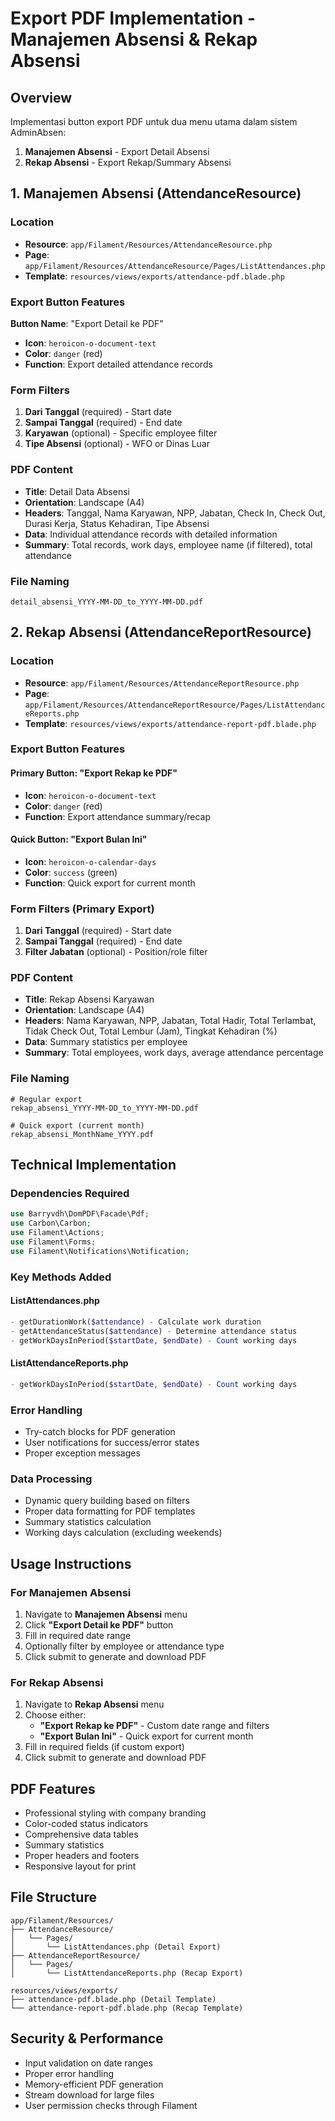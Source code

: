 # Export PDF Implementation - Manajemen Absensi & Rekap Absensi

## Overview
Implementasi button export PDF untuk dua menu utama dalam sistem AdminAbsen:

1. **Manajemen Absensi** - Export Detail Absensi
2. **Rekap Absensi** - Export Rekap/Summary Absensi

## 1. Manajemen Absensi (AttendanceResource)

### Location
- **Resource**: `app/Filament/Resources/AttendanceResource.php`
- **Page**: `app/Filament/Resources/AttendanceResource/Pages/ListAttendances.php`
- **Template**: `resources/views/exports/attendance-pdf.blade.php`

### Export Button Features
**Button Name**: "Export Detail ke PDF"
- **Icon**: `heroicon-o-document-text`
- **Color**: `danger` (red)
- **Function**: Export detailed attendance records

### Form Filters
1. **Dari Tanggal** (required) - Start date
2. **Sampai Tanggal** (required) - End date  
3. **Karyawan** (optional) - Specific employee filter
4. **Tipe Absensi** (optional) - WFO or Dinas Luar

### PDF Content
- **Title**: Detail Data Absensi
- **Orientation**: Landscape (A4)
- **Headers**: Tanggal, Nama Karyawan, NPP, Jabatan, Check In, Check Out, Durasi Kerja, Status Kehadiran, Tipe Absensi
- **Data**: Individual attendance records with detailed information
- **Summary**: Total records, work days, employee name (if filtered), total attendance

### File Naming
```
detail_absensi_YYYY-MM-DD_to_YYYY-MM-DD.pdf
```

## 2. Rekap Absensi (AttendanceReportResource)

### Location
- **Resource**: `app/Filament/Resources/AttendanceReportResource.php`
- **Page**: `app/Filament/Resources/AttendanceReportResource/Pages/ListAttendanceReports.php`
- **Template**: `resources/views/exports/attendance-report-pdf.blade.php`

### Export Button Features

#### Primary Button: "Export Rekap ke PDF"
- **Icon**: `heroicon-o-document-text`
- **Color**: `danger` (red)
- **Function**: Export attendance summary/recap

#### Quick Button: "Export Bulan Ini"
- **Icon**: `heroicon-o-calendar-days`
- **Color**: `success` (green)
- **Function**: Quick export for current month

### Form Filters (Primary Export)
1. **Dari Tanggal** (required) - Start date
2. **Sampai Tanggal** (required) - End date
3. **Filter Jabatan** (optional) - Position/role filter

### PDF Content
- **Title**: Rekap Absensi Karyawan
- **Orientation**: Landscape (A4)
- **Headers**: Nama Karyawan, NPP, Jabatan, Total Hadir, Total Terlambat, Tidak Check Out, Total Lembur (Jam), Tingkat Kehadiran (%)
- **Data**: Summary statistics per employee
- **Summary**: Total employees, work days, average attendance percentage

### File Naming
```
# Regular export
rekap_absensi_YYYY-MM-DD_to_YYYY-MM-DD.pdf

# Quick export (current month)
rekap_absensi_MonthName_YYYY.pdf
```

## Technical Implementation

### Dependencies Required
```php
use Barryvdh\DomPDF\Facade\Pdf;
use Carbon\Carbon;
use Filament\Actions;
use Filament\Forms;
use Filament\Notifications\Notification;
```

### Key Methods Added

#### ListAttendances.php
```php
- getDurationWork($attendance) - Calculate work duration
- getAttendanceStatus($attendance) - Determine attendance status
- getWorkDaysInPeriod($startDate, $endDate) - Count working days
```

#### ListAttendanceReports.php
```php
- getWorkDaysInPeriod($startDate, $endDate) - Count working days
```

### Error Handling
- Try-catch blocks for PDF generation
- User notifications for success/error states
- Proper exception messages

### Data Processing
- Dynamic query building based on filters
- Proper data formatting for PDF templates
- Summary statistics calculation
- Working days calculation (excluding weekends)

## Usage Instructions

### For Manajemen Absensi
1. Navigate to **Manajemen Absensi** menu
2. Click **"Export Detail ke PDF"** button
3. Fill in required date range
4. Optionally filter by employee or attendance type
5. Click submit to generate and download PDF

### For Rekap Absensi
1. Navigate to **Rekap Absensi** menu
2. Choose either:
   - **"Export Rekap ke PDF"** - Custom date range and filters
   - **"Export Bulan Ini"** - Quick export for current month
3. Fill in required fields (if custom export)
4. Click submit to generate and download PDF

## PDF Features
- Professional styling with company branding
- Color-coded status indicators
- Comprehensive data tables
- Summary statistics
- Proper headers and footers
- Responsive layout for print

## File Structure
```
app/Filament/Resources/
├── AttendanceResource/
│   └── Pages/
│       └── ListAttendances.php (Detail Export)
├── AttendanceReportResource/
│   └── Pages/
│       └── ListAttendanceReports.php (Recap Export)

resources/views/exports/
├── attendance-pdf.blade.php (Detail Template)
└── attendance-report-pdf.blade.php (Recap Template)
```

## Security & Performance
- Input validation on date ranges
- Proper error handling
- Memory-efficient PDF generation
- Stream download for large files
- User permission checks through Filament
